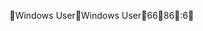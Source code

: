 Windows User                                          W i n d o w s   U s e r                                                                       66 86 :6